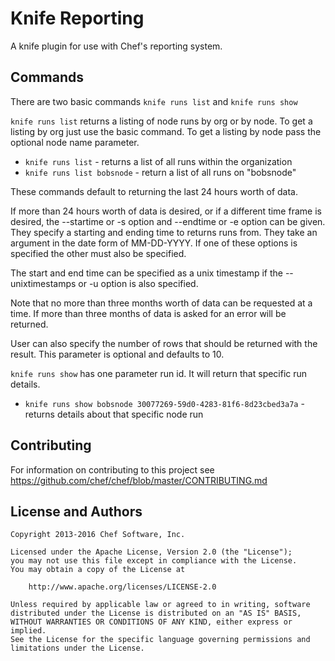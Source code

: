 # Knife Reporting

A knife plugin for use with Chef's reporting system.

## Commands
There are two basic commands `knife runs list` and `knife runs show`

`knife runs list` returns a listing of node runs by org or by node. To get a
listing by org just use the basic command. To get a listing by node pass the
optional node name parameter.

* `knife runs list` - returns a list of all runs within the organization
* `knife runs list bobsnode` - return a list of all runs on "bobsnode"

These commands default to returning the last 24 hours worth of data.

If more than 24 hours worth of data is desired, or if a different time frame
is desired, the --startime or -s option and --endtime or -e option can be given.
They specify a starting and ending time to returns runs from. They take an
argument in the date form of MM-DD-YYYY. If one of these options is specified
the other must also be specified.

The start and end time can be specified as a unix timestamp if the
--unixtimestamps or -u option is also specified.

Note that no more than three months worth of data can be requested at a time.
If more than three months of data is asked for an error will be returned.

User can also specify the number of rows that should be returned with
the result. This parameter is optional and defaults to 10.

`knife runs show` has one  parameter run id. It will return that specific run details.

* `knife runs show bobsnode 30077269-59d0-4283-81f6-8d23cbed3a7a` - returns details
about that specific node run

## Contributing

For information on contributing to this project see <https://github.com/chef/chef/blob/master/CONTRIBUTING.md>

## License and Authors

```text
Copyright 2013-2016 Chef Software, Inc.

Licensed under the Apache License, Version 2.0 (the "License");
you may not use this file except in compliance with the License.
You may obtain a copy of the License at

    http://www.apache.org/licenses/LICENSE-2.0

Unless required by applicable law or agreed to in writing, software
distributed under the License is distributed on an "AS IS" BASIS,
WITHOUT WARRANTIES OR CONDITIONS OF ANY KIND, either express or implied.
See the License for the specific language governing permissions and
limitations under the License.
```
